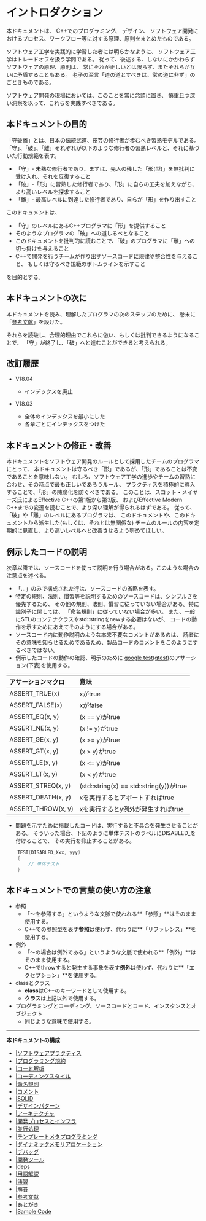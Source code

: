 # イントロダクション
本ドキュメントは、 C++でのプログラミング、 デザイン、
ソフトウェア開発におけるプロセス、ワークフロー等に対する原理、原則をまとめたものである。

ソフトウェア工学を実践的に学習した者には明らかなように、
ソフトウェア工学はトレードオフを扱う学問である。
従って、後述する、しないにかかわらずソフトウェアの原理、原則は、
常にそれが正しいとは限らず、またそれらが互いに矛盾することもある。
老子の至言「道の道とすべきは、常の道に非ず」のごときものである。

ソフトウェア開発の現場においては、このことを常に念頭に置き、
慎重且つ深い洞察を以って、これらを実践すべきである。

## 本ドキュメントの目的
「守破離」とは、日本の伝統武道、技芸の修行者が歩むべき習熟モデルである。
「守」、「破」、「離」それぞれが以下のような修行者の習熟レベルと、それに基づいた行動規範を表す。

* 「守」- 未熟な修行者であり、まずは、先人の残した「形(型)」を無批判に受け入れ、それを反復すること
* 「破」-「形」に習熟した修行者であり、「形」に自らの工夫を加えながら、より高いレベルを探求すること
* 「離」- 最高レベルに到達した修行者であり、自らが「形」を作り出すこと

このドキュメントは、

* 「守」のレベルにあるC++プログラマに「形」を提供すること
* そのようなプログラマの「破」への道しるべとなること
* このドキュメントを批判的に読むことで、「破」のプログラマに「離」への切っ掛けを与えること
* C++で開発を行うチームが作り出すソースコードに規律や整合性を与えること、
  もしくは守るべき規範のボトムラインを示すこと

を目的とする。

## 本ドキュメントの次に
本ドキュメントを読み、理解したプログラマの次のステップのために、
巻末に「[参考文献](---)」を設けた。

それらを読破し、合理的理由でこれらに倣い、もしくは批判できるようになることで、
「守」が終了し、「破」へと進むことができると考えられる。

## 改訂履歴
* V18.04
    * インデックスを廃止

* V18.03
    * 全体のインデックスを最小にした
    * 各章ごとにインデックスをつけた


## 本ドキュメントの修正・改善
本ドキュメントをソフトウェア開発のルールとして採用したチームのプログラマにとって、
本ドキュメントは守るべき「形」であるが、「形」であることは不変であることを意味しない。
むしろ、ソフトウェア工学の進歩やチームの習熟に合わせ、その時点で最も正しいであろうルール、
プラクティスを積極的に導入することで、「形」の陳腐化を防ぐべきである。
このことは、スコット・メイヤーズ氏によるEffective C++の第1版から第3版、
およびEffective Modern C++までの変遷を読むことで、より深い理解が得られるはずである。
従って、「破」や「離」のレベルにあるプログラマは、
このドキュメントや、このドキュメントから派生した(もしくは、それとは無関係な)
チームのルールの内容を定期的に見直し、より高いレベルへと改善させるよう努めてほしい。

## 例示したコードの説明
次章以降では、ソースコードを使って説明を行う場合がある。このような場合の注意点を述べる。

* 「...」のみで構成された行は、ソースコードの省略を表す。
* 特定の規則、法則、慣習等を説明するためのソースコードは、シンプルさを優先するため、
  その他の規則、法則、慣習に従っていない場合がある。特に識別子に関しては、
  「[命名規則](---)」に従っていない場合が多い。
  また、一般にSTLのコンテナクラスやstd::stringをnewする必要はないが、
  コードの動作を示すためにあえてそのようにする場合がある。
* ソースコード内に動作説明のような本来不要なコメントがあるのは、
  読者にその意味を知らせるためであるため、製品コードのコメントをこのようにするべきではない。
* 例示したコードの動作の確認、明示のために
  [google test(gtest)](http://opencv.jp/googletestdocs/primer.html)のアサーション(下表)を使用する。

|アサーションマクロ  | 意味                                     |
|:-------------------|:-----------------------------------------|
| ASSERT_TRUE(x)     | xがtrue                                  |
| ASSERT_FALSE(x)    | xがfalse                                 |
| ASSERT_EQ(x, y)    | (x == y)がtrue                           |
| ASSERT_NE(x, y)    | (x != y)がtrue                           |
| ASSERT_GE(x, y)    | (x >= y)がtrue                           |
| ASSERT_GT(x, y)    | (x >  y)がtrue                           |
| ASSERT_LE(x, y)    | (x <= y)がtrue                           |
| ASSERT_LT(x, y)    | (x <  y)がtrue                           |
| ASSERT_STREQ(x, y) | (std::string(x) == std::string(y))がtrue |
| ASSERT_DEATH(x, y) | xを実行するとアボートすればtrue          |
| ASSERT_THROW(x, y) | xを実行するとy例外が発生すればtrue       |

* 問題を示すために掲載したコードは、実行すると不具合を発生させることがある。
  そういった場合、下記のように単体テストのラベルにDISABLED\_を付けることで、
  その実行を抑止することがある。

```cpp
    TEST(DISABLED_Xxx, yyy)
    {
        // 単体テスト
    }
```

## 本ドキュメントでの言葉の使い方の注意
* 参照
    * 「～を参照する」というような文脈で使われる**「参照」**はそのまま使用する。
    * C++での参照型を表す**参照**は使わず、代わりに**「リファレンス」**を使用する。
* 例外
    * 「～の場合は例外である」というような文脈で使われる**「例外」**はそのまま使用する。
    * C++でthrowすると発生する事象を表す**例外**は使わず、代わりに**「エクセプション」**を使用する。
* classとクラス
    * **class**はC++のキーワードとして使用する。
    * **クラス**は上記以外で使用する。
* プログラミングとコーディング、ソースコードとコード、インスタンスとオブジェクト
    * 同じような意味で使用する。


___
__本ドキュメントの構成__

- [|ソフトウェアプラクティス](---)
- [|プログラミング規約](---)
- [|コード解析](---)
- [|コーディングスタイル](---)
- [|命名規則](---)
- [|コメント](---)
- [|SOLID](---)
- [|デザインパターン](---)
- [|アーキテクチャ](---)
- [|開発プロセスとインフラ](---)
- [|並行処理](---)
- [|テンプレートメタプログラミング](---)
- [|ダイナミックメモリアロケーション](---)
- [|デバッグ](---)
- [|開発ツール](---)
- [|deps](---)
- [|用語解説](---)
- [|演習](---)
- [|解答](---)
- [|参考文献](---)
- [|あとがき](---)
- [|Sample Code](---)


